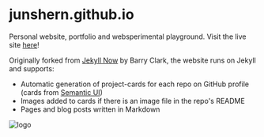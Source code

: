 # junshern.github.io

Personal website, portfolio and websperimental playground. Visit the live site [here](https://junshern.github.io/)!

Originally forked from [Jekyll Now](https://github.com/barryclark/jekyll-now) by Barry Clark, the website runs on Jekyll and supports:
- Automatic generation of project-cards for each repo on GitHub profile (cards from [Semantic UI](http://semantic-ui.com/))
- Images added to cards if there is an image file in the repo's README
- Pages and blog posts written in Markdown

![logo](https://raw.githubusercontent.com/JunShern/junshern.github.io/master/images/js.png "logo")
